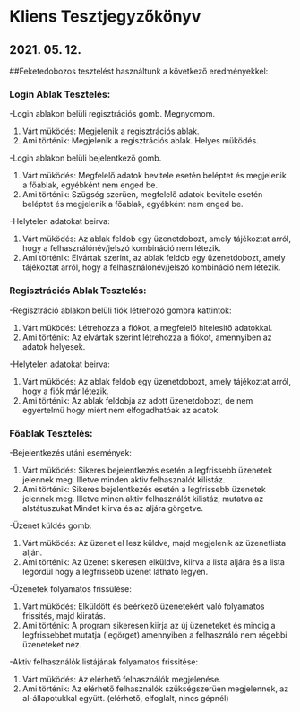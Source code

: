 # Kliens Tesztjegyzőkönyv
## 2021. 05. 12.

##Feketedobozos tesztelést használtunk a következő eredményekkel:
### Login Ablak Tesztelés:
-Login ablakon belüli regisztrációs gomb. Megnyomom.  
1. Várt müködés: Megjelenik a regisztrációs ablak.  
2. Ami történik: Megjelenik a regisztrációs ablak. Helyes müködés.

-Login ablakon belüli bejelentkező gomb.  
1. Várt müködés: Megfelelő adatok bevitele esetén beléptet és megjelenik a főablak, egyébként nem enged be.  
2. Ami történik: Szügség szerüen, megfelelő adatok bevitele esetén beléptet és megjelenik a főablak, egyébként nem enged be.  

-Helytelen adatokat beirva:  
1. Várt müködés: Az ablak feldob egy üzenetdobozt, amely tájékoztat arról, hogy a felhasználónév/jelszó kombináció nem létezik.    
2. Ami történik: Elvártak szerint, az ablak feldob egy üzenetdobozt, amely tájékoztat arról, hogy a felhasználónév/jelszó kombináció nem létezik.  

### Regisztrációs Ablak Tesztelés:  
-Regisztráció ablakon belüli fiók létrehozó gombra kattintok:  
1. Várt müködés: Létrehozza a fiókot, a megfelelő hitelesitő adatokkal.  
2. Ami történik: Az elvártak szerint létrehozza a fiókot, amennyiben az adatok helyesek.  

-Helytelen adatokat beirva:
1. Várt müködés: Az ablak feldob egy üzenetdobozt, amely tájékoztat arról, hogy a fiók már létezik.  
2. Ami történik: Az ablak feldobja az adott üzenetdobozt, de nem egyértelmü hogy miért nem elfogadhatóak az adatok.  

### Főablak Tesztelés:  
-Bejelentkezés utáni események:  
1. Várt müködés: Sikeres bejelentkezés esetén a legfrissebb üzenetek jelennek meg. Illetve minden aktiv felhasználót kilistáz.  
2. Ami történik: Sikeres bejelentkezés esetén a legfrissebb üzenetek jelennek meg. Illetve minen aktiv felhasználót kilistáz, mutatva az alstátuszukat Mindet kiirva és az aljára görgetve.  

-Üzenet küldés gomb:
1. Várt müködés: Az üzenet el lesz küldve, majd megjelenik az üzenetlista alján.
2. Ami történik: Az üzenet sikeresen elküldve, kiirva a lista aljára és a lista legördül hogy a legfrissebb üzenet látható legyen.

-Üzenetek folyamatos frissülése:
1. Várt müködés: Elküldött és beérkező üzenetekért való folyamatos frissités, majd kiiratás.
2. Ami történik: A program sikeresen kiirja az új üzeneteket és mindig a legfrissebbet mutatja (legörget) amennyiben a felhasználó nem régebbi üzeneteket néz.

-Aktiv felhasználók listájának folyamatos frissitése:
1. Várt müködés: Az elérhető felhasználók megjelenése.
2. Ami történik: Az elérhető felhasználók szükségszerüen megjelennek, az al-állapotukkal együtt. (elérhető, elfoglalt, nincs gépnél)
